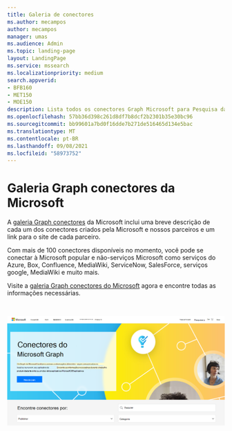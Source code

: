 ```yaml
---
title: Galeria de conectores
ms.author: mecampos
author: mecampos
manager: umas
ms.audience: Admin
ms.topic: landing-page
layout: LandingPage
ms.service: mssearch
ms.localizationpriority: medium
search.appverid:
- BFB160
- MET150
- MOE150
description: Lista todos os conectores Graph Microsoft para Pesquisa da Microsoft
ms.openlocfilehash: 57bb36d398c261d8df7b8dcf2b2301b35e30bc96
ms.sourcegitcommit: bb99601a7bd0f16dde7b271de516465d134e5bac
ms.translationtype: MT
ms.contentlocale: pt-BR
ms.lasthandoff: 09/08/2021
ms.locfileid: "58973752"
---
```

# <a name="microsoft-graph-connectors-gallery"></a>Galeria Graph conectores da Microsoft

A [galeria Graph conectores](https://www.microsoft.com/microsoft-search/connectors) da Microsoft inclui uma breve descrição de cada um dos conectores criados pela Microsoft e nossos parceiros e um link para o site de cada parceiro.

Com mais de 100 conectores disponíveis no momento, você pode se conectar à Microsoft popular e não-serviços Microsoft como serviços do Azure, Box, Confluence, MediaWiki, ServiceNow, SalesForce, serviços google, MediaWiki e muito mais.

Visite a [galeria Graph conectores do Microsoft](http://www.microsoft.com/microsoft-search/connectors) agora e encontre todas as informações necessárias.

<br>

![Imagem mostrando a galeria de novos conectores.](media/connectors-gallery.png)
